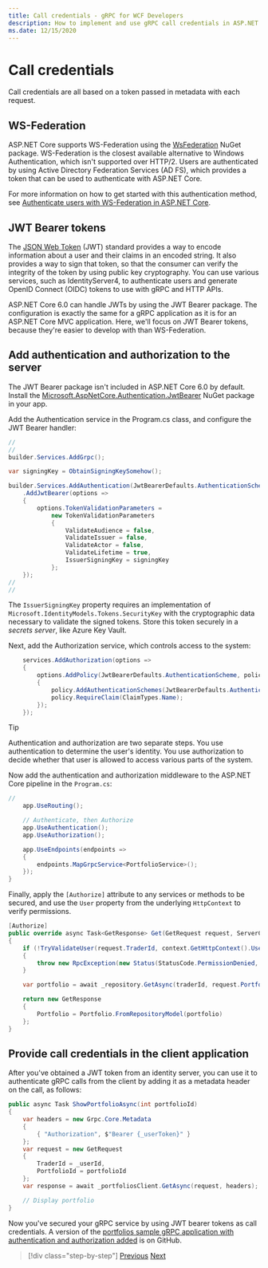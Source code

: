 ```yaml
---
title: Call credentials - gRPC for WCF Developers
description: How to implement and use gRPC call credentials in ASP.NET Core 3.0.
ms.date: 12/15/2020
---
```


# Call credentials

Call credentials are all based on a token passed in metadata with each request.

## WS-Federation

ASP.NET Core supports WS-Federation using the [WsFederation](https://www.nuget.org/packages/Microsoft.AspNetCore.Authentication.WsFederation) NuGet package. WS-Federation is the closest available alternative to Windows Authentication, which isn't supported over HTTP/2. Users are authenticated by using Active Directory Federation Services (AD FS), which provides a token that can be used to authenticate with ASP.NET Core.

For more information on how to get started with this authentication method, see [Authenticate users with WS-Federation in ASP.NET Core](/aspnet/core/security/authentication/ws-federation).

## JWT Bearer tokens

The [JSON Web Token](https://jwt.io) (JWT) standard provides a way to encode information about a user and their claims in an encoded string. It also provides a way to sign that token, so that the consumer can verify the integrity of the token by using public key cryptography. You can use various services, such as IdentityServer4, to authenticate users and generate OpenID Connect (OIDC) tokens to use with gRPC and HTTP APIs.

ASP.NET Core 6.0 can handle JWTs by using the JWT Bearer package. The configuration is exactly the same for a gRPC application as it is for an ASP.NET Core MVC application. Here, we'll focus on JWT Bearer tokens, because they're easier to develop with than WS-Federation.

## Add authentication and authorization to the server

The JWT Bearer package isn't included in ASP.NET Core 6.0 by default. Install the [Microsoft.AspNetCore.Authentication.JwtBearer](https://www.nuget.org/packages/Microsoft.AspNetCore.Authentication.JwtBearer) NuGet package in your app.

Add the Authentication service in the Program.cs class, and configure the JWT Bearer handler:

```csharp
//
//
builder.Services.AddGrpc();

var signingKey = ObtainSigningKeySomehow();

builder.Services.AddAuthentication(JwtBearerDefaults.AuthenticationScheme)
    .AddJwtBearer(options =>
    {
        options.TokenValidationParameters =
            new TokenValidationParameters
            {
                ValidateAudience = false,
                ValidateIssuer = false,
                ValidateActor = false,
                ValidateLifetime = true,
                IssuerSigningKey = signingKey
            };
    });
//
//
```

The `IssuerSigningKey` property requires an implementation of `Microsoft.IdentityModels.Tokens.SecurityKey` with the cryptographic data necessary to validate the signed tokens. Store this token securely in a *secrets server*, like Azure Key Vault.

Next, add the Authorization service, which controls access to the system:

```csharp
    services.AddAuthorization(options =>
    {
        options.AddPolicy(JwtBearerDefaults.AuthenticationScheme, policy =>
        {
            policy.AddAuthenticationSchemes(JwtBearerDefaults.AuthenticationScheme);
            policy.RequireClaim(ClaimTypes.Name);
        });
    });

```

> [!TIP]
> Authentication and authorization are two separate steps. You use authentication to determine the user's identity. You use authorization to decide whether that user is allowed to access various parts of the system.

Now add the authentication and authorization middleware to the ASP.NET Core pipeline in the `Program.cs`:

```csharp
//
    app.UseRouting();

    // Authenticate, then Authorize
    app.UseAuthentication();
    app.UseAuthorization();

    app.UseEndpoints(endpoints =>
    {
        endpoints.MapGrpcService<PortfolioService>();
    });
}
```

Finally, apply the `[Authorize]` attribute to any services or methods to be secured, and use the `User` property from the underlying `HttpContext` to verify permissions.

```csharp
[Authorize]
public override async Task<GetResponse> Get(GetRequest request, ServerCallContext context)
{
    if (!TryValidateUser(request.TraderId, context.GetHttpContext().User))
    {
        throw new RpcException(new Status(StatusCode.PermissionDenied, "Denied."));
    }

    var portfolio = await _repository.GetAsync(traderId, request.PortfolioId);

    return new GetResponse
    {
        Portfolio = Portfolio.FromRepositoryModel(portfolio)
    };
}
```

## Provide call credentials in the client application

After you've obtained a JWT token from an identity server, you can use it to authenticate gRPC calls from the client by adding it as a metadata header on the call, as follows:

```csharp
public async Task ShowPortfolioAsync(int portfolioId)
{
    var headers = new Grpc.Core.Metadata
    {
        { "Authorization", $"Bearer {_userToken}" }
    };
    var request = new GetRequest
    {
        TraderId = _userId,
        PortfolioId = portfolioId
    };
    var response = await _portfoliosClient.GetAsync(request, headers);

    // Display portfolio
}
```

Now you've secured your gRPC service by using JWT bearer tokens as call credentials. A version of the [portfolios sample gRPC application with authentication and authorization added](https://github.com/dotnet-architecture/grpc-for-wcf-developers/tree/main/PortfoliosSample/grpc/TraderSysAuth) is on GitHub.

>[!div class="step-by-step"]
>[Previous](security.md)
>[Next](channel-credentials.md)
